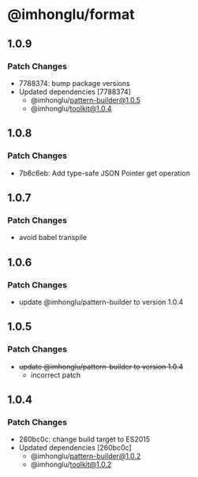 # @imhonglu/format

## 1.0.9

### Patch Changes

- 7788374: bump package versions
- Updated dependencies [7788374]
  - @imhonglu/pattern-builder@1.0.5
  - @imhonglu/toolkit@1.0.4

## 1.0.8

### Patch Changes

- 7b6c6eb: Add type-safe JSON Pointer get operation

## 1.0.7

### Patch Changes

- avoid babel transpile

## 1.0.6

### Patch Changes

- update @imhonglu/pattern-builder to version 1.0.4

## 1.0.5

### Patch Changes

- ~~update @imhonglu/pattern-builder to version 1.0.4~~
  - incorrect patch

## 1.0.4

### Patch Changes

- 260bc0c: change build target to ES2015
- Updated dependencies [260bc0c]
  - @imhonglu/pattern-builder@1.0.2
  - @imhonglu/toolkit@1.0.2

